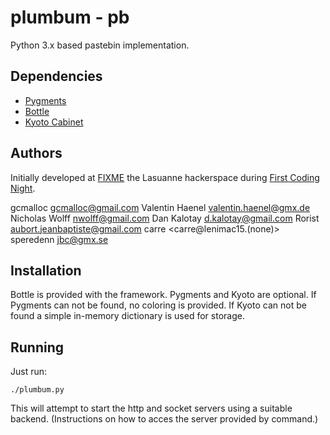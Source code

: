 # plumbum - pb

Python 3.x based pastebin implementation.

## Dependencies

* [Pygments](http://pygments.org/)
* [Bottle](http://bottlepy.org/docs/dev/)
* [Kyoto Cabinet](http://fallabs.com/kyotocabinet/)

## Authors

Initially developed at [FIXME](http://hackerspaces.org/wiki/FIXME) the Lasuanne
hackerspace during [First Coding Night](https://fixme.ch/wiki/CodingNight1).

gcmalloc <gcmalloc@gmail.com>
Valentin Haenel <valentin.haenel@gmx.de>
Nicholas Wolff <nwolff@gmail.com>
Dan Kalotay <d.kalotay@gmail.com>
Rorist <aubort.jeanbaptiste@gmail.com>
carre <carre@lenimac15.(none)>
speredenn <jbc@gmx.se>

## Installation

Bottle is provided with the framework. Pygments and Kyoto are optional. If
Pygments can not be found, no coloring is provided. If Kyoto can not be found a
simple in-memory dictionary is used for storage.

## Running

Just run:

    ./plumbum.py

This will attempt to start the http and socket servers using a suitable
backend. (Instructions on how to acces the server provided by command.)
